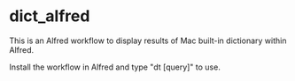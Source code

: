 # dict_alfred

This is an Alfred workflow to display results of Mac built-in dictionary within Alfred. 

Install the workflow in Alfred and type "dt [query]" to use. 